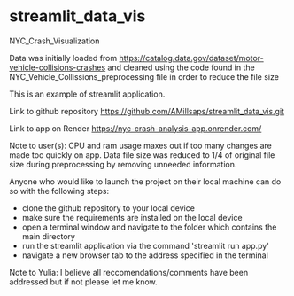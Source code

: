 # streamlit_data_vis
NYC_Crash_Visualization

Data was initially loaded from https://catalog.data.gov/dataset/motor-vehicle-collisions-crashes and cleaned using the code found in the NYC_Vehicle_Collissions_preprocessing file in order to reduce the file size

This is an example of streamlit application. 

Link to github repository https://github.com/AMillsaps/streamlit_data_vis.git

Link to app on Render https://nyc-crash-analysis-app.onrender.com/ 

Note to user(s): CPU and ram usage maxes out if too many changes are made too quickly on app. Data file size was reduced to 1/4 of original file size during preprocessing by removing unneeded information. 

Anyone who would like to launch the project on their local machine can do so with the following steps: 
- clone the github repository to your local device
- make sure the requirements are installed on the local device
- open a terminal window and navigate to the folder which contains the main directory 
- run the streamlit application via the command 'streamlit run app.py'
- navigate a new browser tab to the address specified in the terminal 

Note to Yulia: I believe all reccomendations/comments have been addressed but if not please let me know. 
